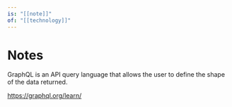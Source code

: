```yaml
---
is: "[[note]]"
of: "[[technology]]"
---
```

# Notes
GraphQL is an API query language that allows the user to define the shape of the data returned.

https://graphql.org/learn/
